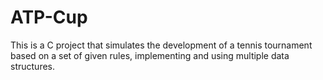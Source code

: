 # ATP-Cup
This is a C project that simulates the development of a tennis tournament based on a set of given rules, implementing and using multiple data structures. 
